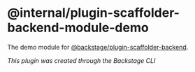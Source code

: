 # @internal/plugin-scaffolder-backend-module-demo

The demo module for [@backstage/plugin-scaffolder-backend](https://www.npmjs.com/package/@backstage/plugin-scaffolder-backend).

_This plugin was created through the Backstage CLI_
